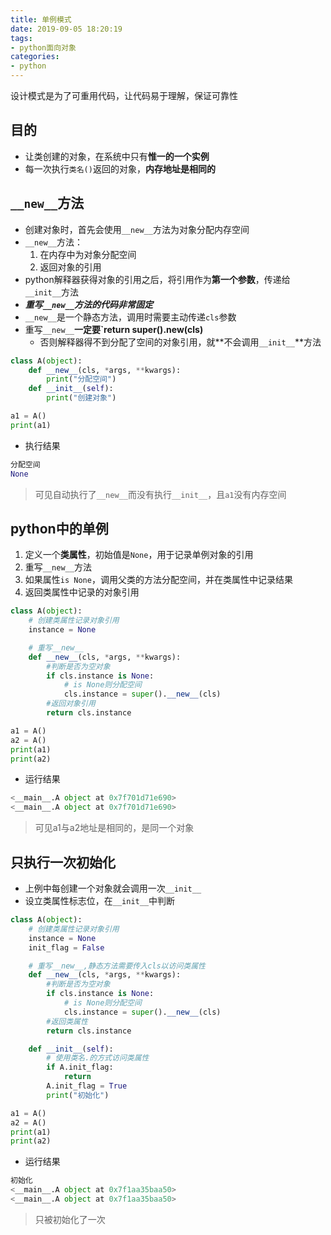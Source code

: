 ```yaml
---
title: 单例模式
date: 2019-09-05 18:20:19
tags:
- python面向对象
categories:
- python
---
```


设计模式是为了可重用代码，让代码易于理解，保证可靠性

<!--more-->

## 目的
* 让类创建的对象，在系统中只有**惟一的一个实例**
* 每一次执行`类名()`返回的对象，**内存地址是相同的**

## `__new__`方法
* 创建对象时，首先会使用`__new__`方法为对象分配内存空间
* `__new__`方法：
  1. 在内存中为对象分配空间
  2. 返回对象的引用
* python解释器获得对象的引用之后，将引用作为**第一个参数**，传递给`__init__`方法
* ***重写`__new__`方法的代码非常固定***
* `__new__`是一个静态方法，调用时需要主动传递`cls`参数
* 重写`__new__`**一定要`return super().__new__(cls)**
  * 否则解释器得不到分配了空间的对象引用，就**不会调用`__init__`**方法
```py
class A(object):
	def __new__(cls, *args, **kwargs):
		print("分配空间")
	def __init__(self):
		print("创建对象")

a1 = A()
print(a1)
```

* 执行结果
```py
分配空间
None
```

> 可见自动执行了`__new__`而没有执行`__init__`，且`a1`没有内存空间

## python中的单例
1. 定义一个**类属性**，初始值是`None`，用于记录单例对象的引用
2. 重写`__new__`方法
3. 如果属性`is None`，调用父类的方法分配空间，并在类属性中记录结果
4. 返回类属性中记录的对象引用
```py
class A(object):
	# 创建类属性记录对象引用
	instance = None

	# 重写__new__
	def __new__(cls, *args, **kwargs):
		#判断是否为空对象
		if cls.instance is None:
			# is None则分配空间
			cls.instance = super().__new__(cls)
		#返回对象引用
		return cls.instance

a1 = A()
a2 = A()
print(a1)
print(a2)
```

* 运行结果
```py
<__main__.A object at 0x7f701d71e690>
<__main__.A object at 0x7f701d71e690>
```
> 可见a1与a2地址是相同的，是同一个对象

## 只执行一次初始化
* 上例中每创建一个对象就会调用一次`__init__`
* 设立类属性标志位，在`__init__`中判断
```py
class A(object):
	# 创建类属性记录对象引用
	instance = None
	init_flag = False

	# 重写__new__,静态方法需要传入cls以访问类属性
	def __new__(cls, *args, **kwargs):
		#判断是否为空对象
		if cls.instance is None:
			# is None则分配空间
			cls.instance = super().__new__(cls)
		#返回类属性
		return cls.instance

	def __init__(self):
		# 使用类名.的方式访问类属性
		if A.init_flag:
			return
		A.init_flag = True
		print("初始化")

a1 = A()
a2 = A()
print(a1)
print(a2)
```

* 运行结果
```py
初始化
<__main__.A object at 0x7f1aa35baa50>
<__main__.A object at 0x7f1aa35baa50>
```

> 只被初始化了一次
